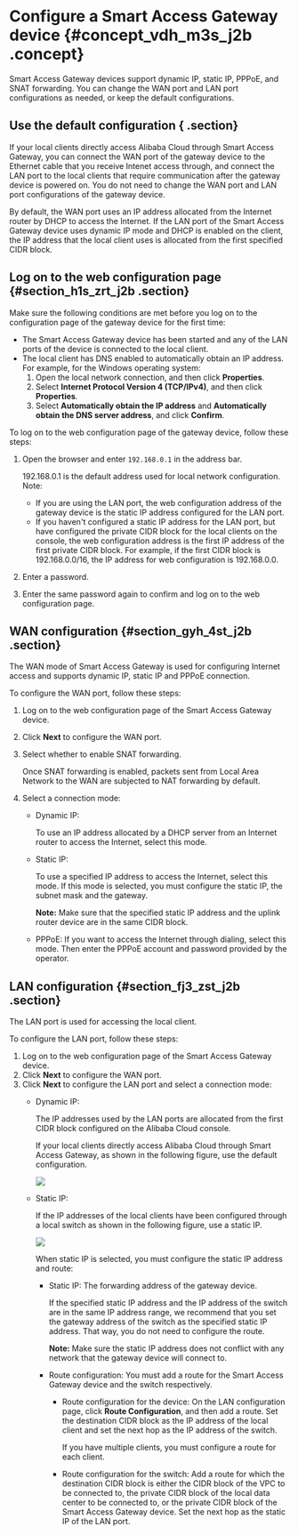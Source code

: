 # Configure a Smart Access Gateway device {#concept_vdh_m3s_j2b .concept}

Smart Access Gateway devices support dynamic IP, static IP, PPPoE, and SNAT forwarding. You can change the WAN port and LAN port configurations as needed, or keep the default configurations.

## Use the default configuration { .section}

If your local clients directly access Alibaba Cloud through Smart Access Gateway, you can connect the WAN port of the gateway device to the Ethernet cable that you receive Intenet access through, and connect the LAN port to the local clients that require communication after the gateway device is powered on. You do not need to change the WAN port and LAN port configurations of the gateway device.

By default, the WAN port uses an IP address allocated from the Internet router by DHCP to access the Internet. If the LAN port of the Smart Access Gateway device uses dynamic IP mode and DHCP is enabled on the client, the IP address that the local client uses is allocated from the first specified CIDR block.

## Log on to the web configuration page {#section_h1s_zrt_j2b .section}

Make sure the following conditions are met before you log on to the configuration page of the gateway device for the first time:

-   The Smart Access Gateway device has been started and any of the LAN ports of the device is connected to the local client.
-   The local client has DNS enabled to automatically obtain an IP address. For example, for the Windows operating system:
    1.  Open the local network connection, and then click **Properties**.
    2.  Select **Internet Protocol Version 4 \(TCP/IPv4\)**, and then click **Properties**.
    3.  Select **Automatically obtain the IP address** and **Automatically obtain the DNS server address**, and click **Confirm**.

To log on to the web configuration page of the gateway device, follow these steps:

1.  Open the browser and enter `192.168.0.1` in the address bar.

    192.168.0.1 is the default address used for local network configuration. Note:

    -   If you are using the LAN port, the web configuration address of the gateway device is the static IP address configured for the LAN port.
    -   If you haven't configured a static IP address for the LAN port, but have configured the private CIDR block for the local clients on the console, the web configuration address is the first IP address of the first private CIDR block. For example, if the first CIDR block is 192.168.0.0/16, the IP address for web configuration is 192.168.0.0.
2.  Enter a password.
3.  Enter the same password again to confirm and log on to the web configuration page.

## WAN configuration {#section_gyh_4st_j2b .section}

The WAN mode of Smart Access Gateway is used for configuring Internet access and supports dynamic IP, static IP and PPPoE connection.

To configure the WAN port, follow these steps:

1.  Log on to the web configuration page of the Smart Access Gateway device.
2.  Click **Next** to configure the WAN port.
3.  Select whether to enable SNAT forwarding.

    Once SNAT forwarding is enabled, packets sent from Local Area Network to the WAN are subjected to NAT forwarding by default.

4.  Select a connection mode:
    -   Dynamic IP:

        To use an IP address allocated by a DHCP server from an Internet router to access the Internet, select this mode.

    -   Static IP:

        To use a specified IP address to access the Internet, select this mode. If this mode is selected, you must configure the static IP, the subnet mask and the gateway.

        **Note:** Make sure that the specified static IP address and the uplink router device are in the same CIDR block.

    -   PPPoE: If you want to access the Internet through dialing, select this mode. Then enter the PPPoE account and password provided by the operator.

## LAN configuration {#section_fj3_zst_j2b .section}

The LAN port is used for accessing the local client.

To configure the LAN port, follow these steps:

1.  Log on to the web configuration page of the Smart Access Gateway device.
2.  Click **Next** to configure the WAN port.
3.  Click **Next** to configure the LAN port and select a connection mode:
    -   Dynamic IP:

        The IP addresses used by the LAN ports are allocated from the first CIDR block configured on the Alibaba Cloud console.

        If your local clients directly access Alibaba Cloud through Smart Access Gateway, as shown in the following figure, use the default configuration.

        ![](http://static-aliyun-doc.oss-cn-hangzhou.aliyuncs.com/assets/img/15409/15349543786822_en-US.png)

    -   Static IP:

        If the IP addresses of the local clients have been configured through a local switch as shown in the following figure, use a static IP.

        ![](http://static-aliyun-doc.oss-cn-hangzhou.aliyuncs.com/assets/img/15409/15349543786823_en-US.png)

        When static IP is selected, you must configure the static IP address and route:

        -   Static IP: The forwarding address of the gateway device.

            If the specified static IP address and the IP address of the switch are in the same IP address range, we recommend that you set the gateway address of the switch as the specified static IP address. That way, you do not need to configure the route.

            **Note:** Make sure the static IP address does not conflict with any network that the gateway device will connect to.

        -   Route configuration: You must add a route for the Smart Access Gateway device and the switch respectively.
            -   Route configuration for the device: On the LAN configuration page, click **Route Configuration**, and then add a route. Set the destination CIDR block as the IP address of the local client and set the next hop as the IP address of the switch.

                If you have multiple clients, you must configure a route for each client.

            -   Route configuration for the switch: Add a route for which the destination CIDR block is either the CIDR block of the VPC to be connected to, the private CIDR block of the local data center to be connected to, or the private CIDR block of the Smart Access Gateway device. Set the next hop as the static IP of the LAN port.

